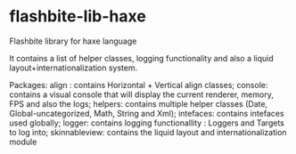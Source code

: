# flashbite-lib-haxe

Flashbite library for haxe language

It contains a list of helper classes, logging functionality and also a liquid layout+internationalization system.

Packages:
align : contains Horizontal + Vertical align classes;
console: contains a visual console that will display the current renderer, memory, FPS and also the logs;
helpers: contains multiple helper classes (Date, Global-uncategorized, Math, String and Xml);
intefaces: contains intefaces used globally;
logger: contains logging functionallity : Loggers and Targets to log into;
skinnableview: contains the liquid layout and internationalization module